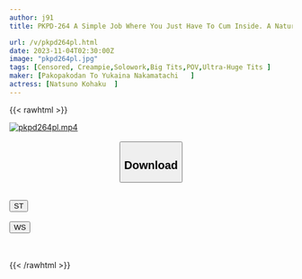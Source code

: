 ```yaml
---
author: j91
title: PKPD-264 A Simple Job Where You Just Have To Cum Inside. A Natural H Cup Female College Student With A Plain Face. Kohaku, 20 Years Old. Kohaku Natsuno.

url: /v/pkpd264pl.html
date: 2023-11-04T02:30:00Z
image: "pkpd264pl.jpg"
tags: [Censored, Creampie,Solowork,Big Tits,POV,Ultra-Huge Tits	]
maker: [Pakopakodan To Yukaina Nakamatachi   ]
actress: [Natsuno Kohaku  ]
---
```



{{< rawhtml >}}

<div class="video" data-videoid="w4MXwyxRMDHGda">
    <a href="javascript:;">
        <img src="https://my.j91.asia/v/pkpd264pl.jpg" width="WIDTH" height="HEIGHT" alt="pkpd264pl.mp4" loading="lazy">
    </a>
</div>

<script type="text/javascript" src="https://j91.asia/asset/on-demand-st.js"></script>

<br>
  <link rel="stylesheet" href="https://j91.asia/asset/bs5.css">
  
  <center>
  <button class="btn btn-primary" type="button" data-bs-toggle="collapse" data-bs-target=".multi-collapse" aria-expanded="false" aria-controls="multiCollapseExample1 multiCollapseExample2"><h2>Download</h2></button></center>
</p>
<div class="row">
  <div class="col">
    <div class="collapse multi-collapse" id="multiCollapseExample1">
      <div class="card card-body">
	      	      <br>
<div class="buttons">  
<a href="https://streamtape.to/v/w4MXwyxRMDHGda"><button class="btn-hover color-3"><i class="fa fa-download"></i> ST</button></a></div>
    </div>
  </div>
</div>
  <div class="col">
    <div class="collapse multi-collapse" id="multiCollapseExample2">
      <div class="card card-body">
	      <br>
<div class="buttons">
    <a href="https://wolfstream.tv/8y5feic0h4ny"><button class="btn-hover color-9"><i class="fa fa-download"></i> WS</button></a></div>
<br><br>
      </div>
    </div>
  </div>
</div>

{{< /rawhtml >}}
